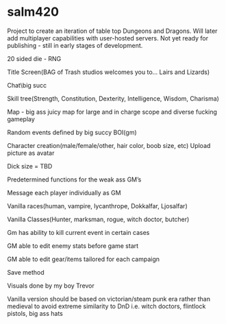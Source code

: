 # salm420

Project to create an iteration of table top Dungeons and Dragons. Will later add multiplayer capabilities with user-hosted servers.
Not yet ready for publishing - still in early stages of development.



20 sided die - RNG

Title Screen(BAG of Trash studios welcomes you to… Lairs and Lizards)

Chat\\big succ

Skill tree(Strength, Constitution, Dexterity, Intelligence, Wisdom, Charisma)

Map - big ass juicy map for large and in charge scope and diverse fucking gameplay
        
Random events defined by big succy BOI(gm)

Character creation(male/female/other, hair color, boob size, etc) 
        Upload picture as avatar

Dick size = TBD

Predetermined functions for the weak ass GM’s

Message each player individually as GM

Vanilla races(human, vampire, lycanthrope, Dokkalfar, Ljosalfar)

Vanilla Classes(Hunter, marksman, rogue, witch doctor, butcher)

Gm has ability to kill current event in certain cases

GM able to edit enemy stats before game start

GM able to edit gear/items tailored for each campaign

Save method

Visuals done by my boy Trevor

Vanilla version should be based on victorian/steam punk era rather than medieval to avoid extreme similarity to DnD
        i.e. witch doctors, flintlock pistols, big ass hats
